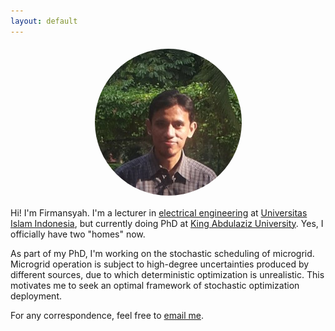 ```yaml
---
layout: default
---
```


<style>
img {
  border-radius: 50%;
  display: block;
  margin-left: auto;
  margin-right: auto;
}
</style>

<img src="images/me.jpg" alt="" style="padding-left: 5px; padding-bottom: 5px; padding-top: 5px; padding-right: 5px">

Hi! I'm Firmansyah. I'm a lecturer in <a href="https://ee.uii.ac.id/" target="_blank">electrical engineering</a> at <a href="https://www.uii.ac.id/" target="_blank">Universitas Islam Indonesia</a>, but currently doing PhD at <a href="https://www.kau.edu.sa/home_ENGLISH.aspx" target="_blank">King Abdulaziz University</a>. Yes, I officially have two "homes" now.

As part of my PhD, I'm working on the stochastic scheduling of microgrid. Microgrid operation is subject to high-degree uncertainties produced by different sources, due to which deterministic optimization is unrealistic. This motivates me to seek an optimal framework of stochastic optimization deployment.

For any correspondence, feel free to <a href="mailto:firmansyah.nur@uii.ac.id" target="_blank">email me</a>.

<!--
<div class="row">
  <div class="column left">
    <img src="images/me.jpg" alt="" style="padding-left: 5px; padding-bottom: 5px; padding-top: 5px; padding-right: 5px">
    &nbsp;
  </div>
  <div class="column middle">
    &nbsp;
  </div>
  <div class="column right">
    <p>Hi! I'm Firmansyah. I'm a lecturer in <a href="https://ee.uii.ac.id/" target="_blank">electrical engineering</a> at <a href="https://www.uii.ac.id/" target="_blank">Universitas Islam Indonesia</a>, but currently doing PhD at <a href="https://www.kau.edu.sa/home_ENGLISH.aspx" target="_blank">King Abdulaziz University</a>. Yes, I officially have two "homes" now.</p>

    <p>As part of my PhD, I'm working on the stochastic scheduling of microgrid. Microgrid operation is subject to high-degree uncertainties produced by different sources, due to which deterministic optimization is unrealistic. This motivates me to seek an optimal framework of stochastic optimization deployment.</p>

    <p>For any correspondence, feel free to <a href="mailto:firmansyah.nur@uii.ac.id" target="_blank">email me</a>.</p>
  </div>
</div>

## Website's Content

In this website, I put the following:
- about me ([here]({{ site.baseurl }}/about))
- random notes on science, engineering, and related topics ([here]({{ site.baseurl }}/notes))
- blog posts on mixed topics ([here]({{ site.baseurl }}/blog))

Notes and blog posts are mainly written in Indonesian.

-->